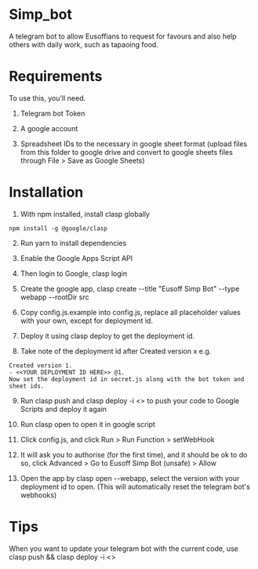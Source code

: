 # Simp_bot

A telegram bot to allow Eusoffians to request for favours and also help others with daily work, such as tapaoing food.

# Requirements
To use this, you'll need.

1) Telegram bot Token

2) A google account

3) Spreadsheet IDs to the necessary in google sheet format (upload files from this folder to google drive and convert to google sheets files through File > Save as Google Sheets)

# Installation
1) With npm installed, install clasp globally

~~~
npm install -g @google/clasp
~~~
2) Run yarn to install dependencies

3) Enable the Google Apps Script API

4) Then login to Google, clasp login

5) Create the google app, clasp create --title "Eusoff Simp Bot" --type webapp --rootDir src

6) Copy config.js.example into config.js, replace all placeholder values with your own, except for deployment id.

7) Deploy it using clasp deploy to get the deployment id.

8) Take note of the deployment id after Created version x e.g.

~~~
Created version 1.
- <<YOUR DEPLOYMENT ID HERE>> @1.
Now set the deployment id in secret.js along with the bot token and sheet ids.
~~~

9) Run clasp push and clasp deploy -i <<YOUR DEPLOYMENT ID HERE>> to push your code to Google Scripts and deploy it again

10) Run clasp open to open it in google script

11) Click config.js, and click Run > Run Function > setWebHook

12) It will ask you to authorise (for the first time), and it should be ok to do so, click Advanced > Go to Eusoff Simp Bot (unsafe) > Allow

13) Open the app by clasp open --webapp, select the version with your deployment id to open. (This will automatically reset the telegram bot's webhooks)

# Tips
When you want to update your telegram bot with the current code, use clasp push && clasp deploy -i <<YOUR DEPLOYMENT ID>>
